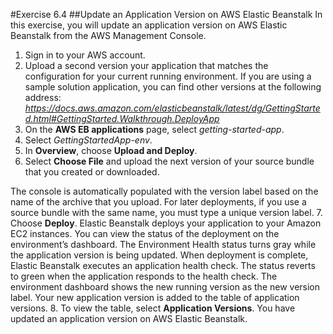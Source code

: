 #Exercise 6.4
##Update an Application Version on AWS Elastic Beanstalk
In this exercise, you will update an application version on AWS Elastic Beanstalk from the
AWS Management Console.
1. Sign in to your AWS account.
2. Upload a second version your application that matches the configuration for your
current running environment.
If you are using a sample solution application, you can find other versions at the following address:
*https://docs.aws.amazon.com/elasticbeanstalk/latest/dg/GettingStarted.html#GettingStarted.Walkthrough.DeployApp*
3. On the **AWS EB applications** page, select *getting-started-app*.
4. Select *GettingStartedApp-env*.
5. In **Overview**, choose **Upload and Deploy**.
6. Select **Choose File** and upload the next version of your source bundle that you created or downloaded.

The console is automatically populated with the version label based on the name
of the archive that you upload. For later deployments, if you use a source bundle with
the same name, you must type a unique version label.
  7. Choose **Deploy**. Elastic Beanstalk deploys your application to your Amazon EC2 instances.
You can view the status of the deployment on the environment’s dashboard. The
Environment Health status turns gray while the application version is being updated. When deployment is complete, Elastic Beanstalk executes an application health check. The status reverts to green when the application responds to the health check. The environment dashboard shows the new running version as the new version label. Your new application version is added to the table of application versions.
  8. To view the table, select **Application Versions**.
You have updated an application version on AWS Elastic Beanstalk.

